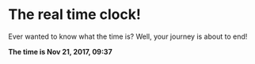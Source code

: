# The real time clock!

Ever wanted to know what the time is? Well, your journey is about to end!

**The time is Nov 21, 2017, 09:37**